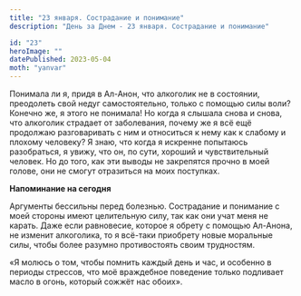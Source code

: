 ```yaml
---
title: "23 января. Сострадание и понимание"
description: "День за Днем - 23 января. Сострадание и понимание"

id: "23"
heroImage: ""
datePublished: 2023-05-04
moth: "yanvar"
---
```


Понимала ли я, придя в Ал-Анон, что алкоголик не в состоянии, преодолеть свой
недуг самостоятельно, только с помощью силы воли? Конечно же, я этого не
понимала! Но когда я слышала снова и снова, что алкоголик страдает от
заболевания, почему же я всё ещё продолжаю разговаривать с ним и относиться к
нему как к слабому и плохому человеку? Я знаю, что когда я искренне попытаюсь
разобраться, я увижу, что он, по сути, хороший и чувствительный человек. Но до
того, как эти выводы не закрепятся прочно в моей голове, они не смогут
отразиться на моих поступках.

**Напоминание на сегодня**

Аргументы бессильны перед болезнью. Сострадание и понимание с моей стороны
имеют целительную силу, так как они учат меня не карать. Даже если равновесие,
которое я обрету с помощью Ал-Анона, не изменит алкоголика, то я всё-таки
приобрету новые моральные силы, чтобы более разумно противостоять своим
трудностям.

«Я молюсь о том, чтобы помнить каждый день и час, и особенно в периоды
стрессов, что моё враждебное поведение только подливает масло в огонь, который
сожжёт нас обоих».
